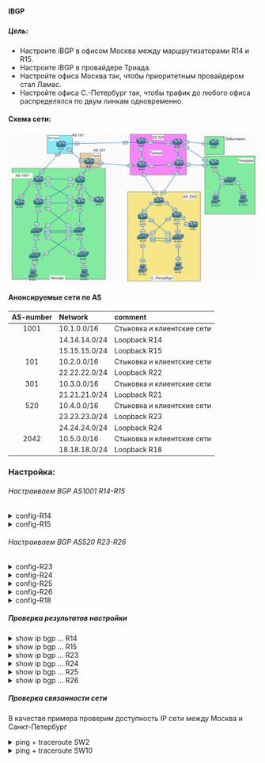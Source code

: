 #### IBGP
###  




##### Цель:  
* Настроите iBGP в офисом Москва между маршрутизаторами R14 и R15.
* Настроите iBGP в провайдере Триада.
* Настройте офиса Москва так, чтобы приоритетным провайдером стал Ламас.
* Настройте офиса С.-Петербург так, чтобы трафик до любого офиса распределялся по двум линкам одновременно.


#### Схема сети:

  ![alt-текст](/lab-9/img/bgp.png)

#### Анонсируемые сети по AS

   |AS-number| Network| comment|
   |:----:|:------|:--------|
   | 1001 | 10.1.0.0/16|Стыковка и клиентские сети|
   |      |14.14.14.0/24|Loopback R14|
   |      |15.15.15.0/24|Loopback R15|
   | 101 | 10.2.0.0/16|Стыковка и клиентские сети|
   |      |22.22.22.0/24|Loopback R22|
   | 301 | 10.3.0.0/16|Стыковка и клиентские сети|
   |      |21.21.21.0/24|Loopback R21|
   | 520 | 10.4.0.0/16|Стыковка и клиентские сети|
   |      |23.23.23.0/24|Loopback R23|
   |      |24.24.24.0/24|Loopback R24|
   | 2042 | 10.5.0.0/16|Стыковка и клиентские сети|
   |      |18.18.18.0/24|Loopback R18|

### Настройка:

###### Настраиваем BGP AS1001 R14-R15
<details>
<summary>config-R14</summary>

```
router bgp 1001
 neighbor 15.15.15.15 remote-as 1001
 neighbor 15.15.15.15 update-source Loopback1
 neighbor 15.15.15.15 next-hop-self
!
```
</details>
<details>
<summary>config-R15</summary>

```
router bgp 1001
 neighbor 14.14.14.14 remote-as 1001
 neighbor 14.14.14.14 update-source Loopback1
 neighbor 14.14.14.14 next-hop-self
```
</details>

###### Настраиваем BGP AS520 R23-R26

<details>
<summary>config-R23</summary>

```
router bgp 520
 neighbor 24.24.24.24 remote-as 520
 neighbor 24.24.24.24 update-source Loopback1
 neighbor 24.24.24.24 next-hop-self
 neighbor 25.25.25.25 remote-as 520
 neighbor 25.25.25.25 update-source Loopback1
 neighbor 25.25.25.25 next-hop-self
 neighbor 26.26.26.26 remote-as 520
 neighbor 26.26.26.26 update-source Loopback1
 neighbor 26.26.26.26 next-hop-self
```
</details>
<details>
<summary>config-R24</summary>

```
router bgp 520
 neighbor 23.23.23.23 remote-as 520
 neighbor 23.23.23.23 update-source Loopback1
 neighbor 25.25.25.25 remote-as 520
 neighbor 25.25.25.25 update-source Loopback1
 neighbor 26.26.26.26 remote-as 520
 neighbor 26.26.26.26 update-source Loopback1
```
</details>
<details>
<summary>config-R25</summary>

```
router bgp 520
 neighbor 23.23.23.23 remote-as 520
 neighbor 23.23.23.23 update-source Loopback1
 neighbor 24.24.24.24 remote-as 520
 neighbor 24.24.24.24 update-source Loopback1
 neighbor 26.26.26.26 remote-as 520
 neighbor 26.26.26.26 update-source Loopback1
```
</details>
<details>
<summary>config-R26</summary>

```
router bgp 520
 neighbor 23.23.23.23 remote-as 520
 neighbor 23.23.23.23 update-source Loopback1
 neighbor 24.24.24.24 remote-as 520
 neighbor 24.24.24.24 update-source Loopback1
 neighbor 25.25.25.25 remote-as 520
 neighbor 25.25.25.25 update-source Loopback1
```
</details>

<details>
<summary>config-R18</summary>

```
На настроено распределение по двум линкам одновременно

router bgp 2042
 neighbor 10.5.0.10 remote-as 520
 neighbor 10.5.0.13 remote-as 520
 maximum-paths 2
!

```
</details>


##### Проверка результатов настройки

<details>
<summary>show ip bgp ... R14</summary>

```
R14#show ip bgp summary
BGP router identifier 14.14.14.14, local AS number 1001
Neighbor        V           AS MsgRcvd MsgSent   TblVer  InQ OutQ Up/Down  State/PfxRcd
10.1.1.14       4          101   13558   13565      141    0    0 1w1d           11
15.15.15.15     4         1001   12539   12536      141    0    0 1w0d           11
R14#


R14#show ip bgp  neighbors 15.15.15.15 routes | beg Network
     Network          Next Hop            Metric LocPrf Weight Path
 * i 10.1.0.0/16      15.15.15.15              0    100      0 i
 *>i 10.3.0.0/16      15.15.15.15              0    100      0 301 i
 * i 10.4.0.0/16      15.15.15.15              0    100      0 301 520 i
 *>i 10.5.0.0/16      15.15.15.15              0    100      0 301 520 2042 i
 *>i 15.15.15.0/24    15.15.15.15              0    100      0 i
 *>i 18.18.18.0/24    15.15.15.15              0    100      0 301 520 2042 i
 *>i 21.21.21.0/24    15.15.15.15              0    100      0 301 i
 * i 24.24.24.0/24    15.15.15.15              0    100      0 301 520 i
 *>i 27.27.27.0/24    15.15.15.15              0    100      0 301 520 i
 * i 28.28.28.0/24    15.15.15.15              0    100      0 301 520 i
 * i 29.29.29.0/24    15.15.15.15              0    100      0 301 520 i

Total number of prefixes 11
```
</details>

<details>
<summary>show ip bgp ... R15</summary>

```
R15#show ip bgp summary
BGP router identifier 15.15.15.15, local AS number 1001
Neighbor        V           AS MsgRcvd MsgSent   TblVer  InQ OutQ Up/Down  State/PfxRcd
10.1.1.30       4          301   13549   13546      121    0    0 1w1d           11
14.14.14.14     4         1001   12539   12542      121    0    0 1w0d            8
R15#


R15#show ip bgp neighbors 14.14.14.14 routes | beg Network
     Network          Next Hop            Metric LocPrf Weight Path
 * i 10.1.0.0/16      14.14.14.14              0    100      0 i
 *>i 10.2.0.0/16      14.14.14.14              0    100      0 101 i
 * i 10.4.0.0/16      14.14.14.14              0    100      0 101 520 i
 r>i 14.14.14.0/24    14.14.14.14              0    100      0 i
 *>i 22.22.22.0/24    14.14.14.14              0    100      0 101 i
 * i 24.24.24.0/24    14.14.14.14              0    100      0 101 520 i
 * i 28.28.28.0/24    14.14.14.14              0    100      0 101 520 i
 * i 29.29.29.0/24    14.14.14.14              0    100      0 101 520 i

Total number of prefixes 8
R15#
```
</details>


<details>
<summary>show ip bgp ... R23</summary>

```
R23#show ip bgp summ
BGP router identifier 23.23.23.23, local AS number 520
Neighbor        V           AS MsgRcvd MsgSent   TblVer  InQ OutQ Up/Down  State/PfxRcd
10.2.0.1        4          101   12468   12475       80    0    0 1w0d            7
24.24.24.24     4          520   12439   12439       80    0    0 1w0d            9
25.25.25.25     4          520   12475   12488       80    0    0 1w0d            0
26.26.26.26     4          520   12486   12481       80    0    0 1w0d            4
R23#
```
</details>

<details>
<summary>show ip bgp ... R24</summary>

```
R24#show ip bgp summary
BGP router identifier 24.24.24.24, local AS number 520

Neighbor        V           AS MsgRcvd MsgSent   TblVer  InQ OutQ Up/Down  State/PfxRcd
10.3.0.2        4          301   12451   12440       34    0    0 1w0d            7
10.5.0.9        4         2042    7578    7586       34    0    0 4d18h           2
23.23.23.23     4          520   12440   12441       34    0    0 1w0d            6
25.25.25.25     4          520   12431   12440       34    0    0 1w0d            0
26.26.26.26     4          520   12442   12427       34    0    0 1w0d            4
R24#
```
</details>

<details>
<summary>show ip bgp ... R25</summary>

```
R25#sh ip bgp sum
BGP router identifier 25.25.25.25, local AS number 520

Neighbor        V           AS MsgRcvd MsgSent   TblVer  InQ OutQ Up/Down  State/PfxRcd
23.23.23.23     4          520   12491   12477       88    0    0 1w0d            6
24.24.24.24     4          520   12440   12431       88    0    0 1w0d           10
26.26.26.26     4          520   12476   12481       88    0    0 1w0d            4
R25#  
```
</details>

<details>
<summary>show ip bgp ... R26</summary>

```
R26#show ip bgp sum
BGP router identifier 26.26.26.26, local AS number 520

Neighbor        V           AS MsgRcvd MsgSent   TblVer  InQ OutQ Up/Down  State/PfxRcd
10.5.0.14       4         2042    7594    7595      104    0    0 4d18h           2
23.23.23.23     4          520   12484   12488      104    0    0 1w0d            6
24.24.24.24     4          520   12428   12443      104    0    0 1w0d           10
25.25.25.25     4          520   12482   12477      104    0    0 1w0d            0
R26#  


```
</details>


##### Проверка связанности сети

В качестве примера проверим доступность IP сети между Москва и Санкт-Петербург
<details>
<summary>ping + traceroute SW2</summary>

```
Пингуем от имени Клиентской сети(10.1.255.0/24) на AS1001 клиетнскую сеть(10.5.128.0/24) на AS2042

SW2#ping 10.5.128.1 source 10.1.255.1
Type escape sequence to abort.
Sending 5, 100-byte ICMP Echos to 10.5.128.1, timeout is 2 seconds:
Packet sent with a source address of 10.1.255.1
!!!!!
Success rate is 100 percent (5/5), round-trip min/avg/max = 3/3/5 ms
SW2#

SW2#traceroute 10.5.128.1
Type escape sequence to abort.
Tracing the route to 10.5.128.1
VRF info: (vrf in name/id, vrf out name/id)
  1 10.1.100.254 1 msec 1 msec 1 msec
  2 10.1.1.45 2 msec 1 msec 1 msec
  3 10.1.1.21 2 msec 2 msec 1 msec
  4 10.1.1.30 2 msec 1 msec 1 msec
  5 10.3.0.1 2 msec 2 msec 2 msec
  6 10.5.0.9 2 msec 1 msec 2 msec
  7 10.5.0.5 3 msec 2 msec 2 msec
  8 10.5.0.30 3 msec *  3 msec
SW2#
```

</details>

<details>
<summary>ping + traceroute SW10</summary>

```
SW10#ping 10.1.255.1 source 10.5.128.1
Type escape sequence to abort.
Sending 5, 100-byte ICMP Echos to 10.1.255.1, timeout is 2 seconds:
Packet sent with a source address of 10.5.128.1
!!!!!
Success rate is 100 percent (5/5), round-trip min/avg/max = 3/3/6 ms
SW10#

SW10#traceroute 10.1.255.1
Type escape sequence to abort.
Tracing the route to 10.1.255.1
VRF info: (vrf in name/id, vrf out name/id)
  1 10.5.0.29 0 msec 1 msec 0 msec
  2 10.5.0.6 0 msec 0 msec 0 msec
  3 10.5.0.10 1 msec 1 msec 1 msec
  4 10.3.0.2 2 msec 2 msec 1 msec
  5 10.1.1.29 2 msec 2 msec 2 msec
  6 10.1.1.22 3 msec 2 msec 2 msec
  7 10.1.1.46 3 msec 2 msec 2 msec
  8 10.1.100.2 4 msec *  4 msec
SW10#
```
</details>
